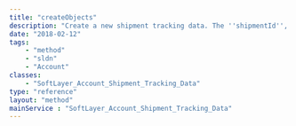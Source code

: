 ```yaml
---
title: "createObjects"
description: "Create a new shipment tracking data. The ''shipmentId'', ''sequence'', and ''trackingData'' properties of each templateObject in the templateObjects array are required parameters to create a tracking data record. "
date: "2018-02-12"
tags:
    - "method"
    - "sldn"
    - "Account"
classes:
    - "SoftLayer_Account_Shipment_Tracking_Data"
type: "reference"
layout: "method"
mainService : "SoftLayer_Account_Shipment_Tracking_Data"
---
```


